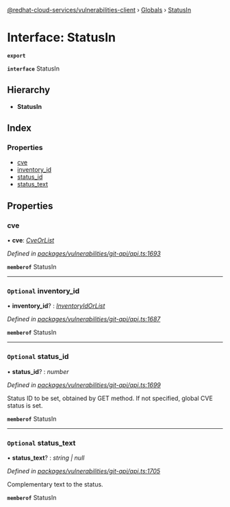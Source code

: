 [@redhat-cloud-services/vulnerabilities-client](../README.md) › [Globals](../globals.md) › [StatusIn](statusin.md)

# Interface: StatusIn

**`export`** 

**`interface`** StatusIn

## Hierarchy

* **StatusIn**

## Index

### Properties

* [cve](statusin.md#cve)
* [inventory_id](statusin.md#optional-inventory_id)
* [status_id](statusin.md#optional-status_id)
* [status_text](statusin.md#optional-status_text)

## Properties

###  cve

• **cve**: *[CveOrList](../globals.md#cveorlist)*

*Defined in [packages/vulnerabilities/git-api/api.ts:1693](https://github.com/RedHatInsights/javascript-clients/blob/master/packages/vulnerabilities/git-api/api.ts#L1693)*

**`memberof`** StatusIn

___

### `Optional` inventory_id

• **inventory_id**? : *[InventoryIdOrList](../globals.md#inventoryidorlist)*

*Defined in [packages/vulnerabilities/git-api/api.ts:1687](https://github.com/RedHatInsights/javascript-clients/blob/master/packages/vulnerabilities/git-api/api.ts#L1687)*

**`memberof`** StatusIn

___

### `Optional` status_id

• **status_id**? : *number*

*Defined in [packages/vulnerabilities/git-api/api.ts:1699](https://github.com/RedHatInsights/javascript-clients/blob/master/packages/vulnerabilities/git-api/api.ts#L1699)*

Status ID to be set, obtained by GET method. If not specified, global CVE status is set.

**`memberof`** StatusIn

___

### `Optional` status_text

• **status_text**? : *string | null*

*Defined in [packages/vulnerabilities/git-api/api.ts:1705](https://github.com/RedHatInsights/javascript-clients/blob/master/packages/vulnerabilities/git-api/api.ts#L1705)*

Complementary text to the status.

**`memberof`** StatusIn
